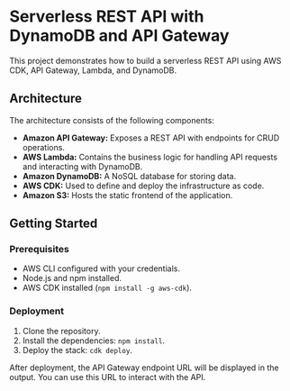 # Serverless REST API with DynamoDB and API Gateway

This project demonstrates how to build a serverless REST API using AWS CDK, API Gateway, Lambda, and DynamoDB.

## Architecture

The architecture consists of the following components:

*   **Amazon API Gateway:** Exposes a REST API with endpoints for CRUD operations.
*   **AWS Lambda:** Contains the business logic for handling API requests and interacting with DynamoDB.
*   **Amazon DynamoDB:** A NoSQL database for storing data.
*   **AWS CDK:** Used to define and deploy the infrastructure as code.
*   **Amazon S3:** Hosts the static frontend of the application.

## Getting Started

### Prerequisites

*   AWS CLI configured with your credentials.
*   Node.js and npm installed.
*   AWS CDK installed (`npm install -g aws-cdk`).

### Deployment

1.  Clone the repository.
2.  Install the dependencies: `npm install`.
3.  Deploy the stack: `cdk deploy`.

After deployment, the API Gateway endpoint URL will be displayed in the output. You can use this URL to interact with the API.
